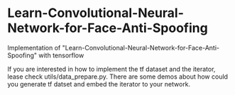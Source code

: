 # Learn-Convolutional-Neural-Network-for-Face-Anti-Spoofing
Implementation of "Learn-Convolutional-Neural-Network-for-Face-Anti-Spoofing" with tensorflow


If you are interested in how to implement the tf dataset and the iterator, lease check utils/data_prepare.py. There are some demos about how could you generate tf datset and embed the iterator to your network.
